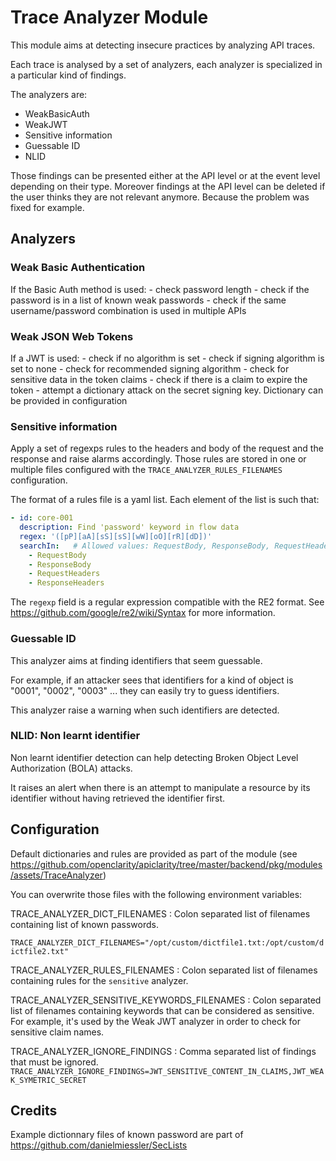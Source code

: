 # Trace Analyzer Module

This module aims at detecting insecure practices by analyzing API traces.

Each trace is analysed by a set of analyzers, each analyzer is specialized in a
particular kind of findings.

The analyzers are:
* WeakBasicAuth
* WeakJWT
* Sensitive information
* Guessable ID
* NLID

Those findings can be presented either at the API level or at the event level
depending on their type. Moreover findings at the API level can be deleted if
the user thinks they are not relevant anymore. Because the problem was fixed for
example.

## Analyzers
### Weak Basic Authentication

If the Basic Auth method is used:
    - check password length
    - check if the password is in a list of known weak passwords
    - check if the same username/password combination is used in multiple APIs

### Weak JSON Web Tokens

If a JWT is used:
    - check if no algorithm is set
    - check if signing algorithm is set to none
    - check for recommended signing algorithm
    - check for sensitive data in the token claims
    - check if there is a claim to expire the token
    - attempt a dictionary attack on the secret signing key. Dictionary can be provided in configuration

### Sensitive information

Apply a set of regexps rules to the headers and body of the request and the
response and raise alarms accordingly.
Those rules are stored in one or multiple files configured with the
`TRACE_ANALYZER_RULES_FILENAMES` configuration.

The format of a rules file is a yaml list.
Each element of the list is such that:

```yaml
- id: core-001
  description: Find 'password' keyword in flow data
  regex: '([pP][aA][sS][sS][wW][oO][rR][dD])'
  searchIn:   # Allowed values: RequestBody, ResponseBody, RequestHeaders, ResponseHeaders
    - RequestBody
    - ResponseBody
    - RequestHeaders
    - ResponseHeaders
```

The `regexp` field is a regular expression compatible with the RE2 format. See
https://github.com/google/re2/wiki/Syntax for more information.

### Guessable ID

This analyzer aims at finding identifiers that seem guessable.

For example, if an attacker sees that identifiers for a kind of object is
"0001", "0002", "0003" ... they can easily try to guess identifiers.

This analyzer raise a warning when such identifiers are detected.

### NLID: Non learnt identifier

Non learnt identifier detection can help detecting Broken Object Level
Authorization (BOLA) attacks.

It raises an alert when there is an attempt to manipulate a resource by its
identifier without having retrieved the identifier first.

## Configuration

Default dictionaries and rules are provided as part of the module (see
https://github.com/openclarity/apiclarity/tree/master/backend/pkg/modules/assets/TraceAnalyzer)

You can overwrite those files with the following environment variables:

TRACE_ANALYZER_DICT_FILENAMES
: Colon separated list of filenames containing list of known passwords.

`TRACE_ANALYZER_DICT_FILENAMES="/opt/custom/dictfile1.txt:/opt/custom/dictfile2.txt"`

TRACE_ANALYZER_RULES_FILENAMES
: Colon separated list of filenames containing rules for the `sensitive`
  analyzer.

TRACE_ANALYZER_SENSITIVE_KEYWORDS_FILENAMES
: Colon separated list of filenames containing keywords that can be considered
  as sensitive. For example, it's used by the Weak JWT analyzer in order to
  check for sensitive claim names.

TRACE_ANALYZER_IGNORE_FINDINGS
: Comma separated list of findings that must be ignored.
`TRACE_ANALYZER_IGNORE_FINDINGS=JWT_SENSITIVE_CONTENT_IN_CLAIMS,JWT_WEAK_SYMETRIC_SECRET`

## Credits

Example dictionnary files of known password are part of https://github.com/danielmiessler/SecLists
